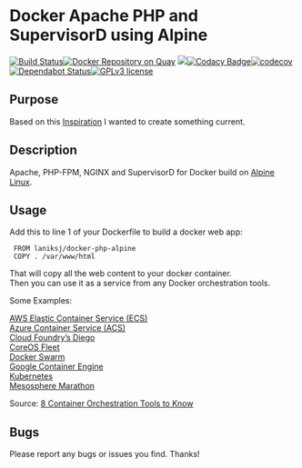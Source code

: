 # Docker Apache PHP and SupervisorD using Alpine
[![Build Status](https://travis-ci.org/LanikSJ/docker-php-alpine.svg?branch=master)](https://travis-ci.org/LanikSJ/docker-php-alpine)[![Docker Repository on Quay](https://quay.io/repository/laniksj/docker-php-alpine/status "Docker Repository on Quay")](https://quay.io/repository/laniksj/docker-php-alpine) [![](https://images.microbadger.com/badges/image/laniksj/docker-php-alpine.svg)](https://microbadger.com/images/laniksj/docker-php-alpine "Get your own image badge on microbadger.com")[![Codacy Badge](https://api.codacy.com/project/badge/Grade/3fd126b036ab4be2a61ab822b982247e)](https://www.codacy.com/app/Lanik/docker-php-alpine?utm_source=github.com&amp;utm_medium=referral&amp;utm_content=LanikSJ/docker-php-alpine&amp;utm_campaign=Badge_Grade)[![codecov](https://codecov.io/gh/LanikSJ/docker-php-alpine/branch/master/graph/badge.svg)](https://codecov.io/gh/LanikSJ/docker-php-alpine)[![Dependabot Status](https://api.dependabot.com/badges/status?host=github&repo=LanikSJ/docker-php-alpine)](https://dependabot.com)[![GPLv3 license](https://badgen.net/github/license/LanikSJ/docker-php-alpine)](http://perso.crans.org/besson/LICENSE.html)
## Purpose
Based on this [Inspiration](https://github.com/TrafeX/docker-php-nginx) I wanted to create something current.

## Description
Apache, PHP-FPM, NGINX and SupervisorD for Docker build on [Alpine Linux](http://www.alpinelinux.org/).

## Usage
Add this to line 1 of your Dockerfile to build a docker web app:

     FROM laniksj/docker-php-alpine
     COPY . /var/www/html

That will copy all the web content to your docker container.  
Then you can use it as a service from any Docker orchestration tools.

Some Examples:

[AWS Elastic Container Service (ECS)](https://aws.amazon.com/ecs/)  
[Azure Container Service (ACS)](https://azure.microsoft.com/en-us/blog/azure-container-service-preview/)  
[Cloud Foundry’s Diego](https://docs.cloudfoundry.org/concepts/diego/diego-architecture.html)  
[CoreOS Fleet](https://coreos.com/using-coreos/clustering/)  
[Docker Swarm](https://www.docker.com/products/docker-swarm)  
[Google Container Engine](https://cloud.google.com/container-engine/)  
[Kubernetes](https://kubernetes.io)  
[Mesosphere Marathon](https://mesosphere.github.io/marathon/)  

Source: [8 Container Orchestration Tools to Know](https://www.linux.com/NewS/8-OPEN-SOURCE-CONTAINER-ORCHESTRATION-TOOLS-KNOW)

## Bugs
Please report any bugs or issues you find. Thanks!
